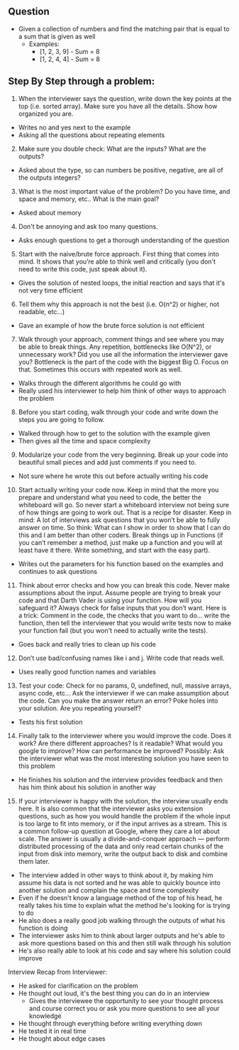 ## Question 
- Given a collection of numbers and find the matching pair that is equal to a sum that is given as well 
  - Examples: 
    - [1, 2, 3, 9] - Sum = 8
    - [1, 2, 4, 4] - Sum = 8

## Step By Step through a problem:
1. When the interviewer says the question, write down the key points at the top (i.e. sorted array). Make sure you have all the details. Show how organized you are.
  - Writes no and yes next to the example 
  - Asking all the questions about repeating elements 
2. Make sure you double check: What are the inputs? What are the outputs?
  - Asked about the type, so can numbers be positive, negative, are all of the outputs integers? 
3. What is the most important value of the problem? Do you have time, and space and memory,
etc.. What is the main goal?
  - Asked about memory 
4. Don't be annoying and ask too many questions.
  - Asks enough questions to get a thorough understanding of the question 
5. Start with the naive/brute force approach. First thing that comes into mind. It shows that you’re able to think well and critically (you don't need to write this code, just speak about it).
  - Gives the solution of nested loops, the initial reaction and says that it's not very time efficient 
6. Tell them why this approach is not the best (i.e. O(n^2) or higher, not readable, etc...)
  - Gave an example of how the brute force solution is not efficient
7. Walk through your approach, comment things and see where you may be able to break things. Any repetition, bottlenecks like O(N^2), or unnecessary work? Did you use all the information the interviewer gave you? Bottleneck is the part of the code with the biggest Big O. Focus on that. Sometimes this occurs with repeated work as well.
  - Walks through the different algorithms he could go with 
  - Really used his interviewer to help him think of other ways to approach the problem 
8. Before you start coding, walk through your code and write down the steps you are going to follow.
  - Walked through how to get to the solution with the example given 
  - Then gives all the time and space complexity 
9.  Modularize your code from the very beginning. Break up your code into beautiful small pieces and add just comments if you need to.
  - Not sure where he wrote this out before actually writing his code 
10.   Start actually writing your code now. Keep in mind that the more you prepare and understand what you need to code, the better the whiteboard will go. So never start a whiteboard interview not being sure of how things are going to work out. That is a recipe for disaster. Keep in mind: A lot of interviews ask questions that you won’t be able to fully answer on time. So think: What can I show in order to show that I can do this and I am better than other coders. Break things up in Functions (if you can’t remember a method, just make up a function and you will at least have it there. Write something, and start with the easy part).
  - Writes out the parameters for his function based on the examples and continues to ask questions 
11.   Think about error checks and how you can break this code. Never make assumptions about the input. Assume people are trying to break your code and that Darth Vader is using your function. How will you safeguard it? Always check for false inputs that you don’t want. Here is a trick: Comment in the code, the checks that you want to do... write the function, then tell the interviewer that you would write tests now to make your function fail (but you won't need to actually write the tests).
  - Goes back and really tries to clean up his code 
12.   Don’t use bad/confusing names like i and j. Write code that reads well.
  - Uses really good function names and variables 
13.  Test your code: Check for no params, 0, undefined, null, massive arrays, async code, etc... Ask the interviewer if we can make assumption about the code. Can you make the answer return an error? Poke holes into your solution. Are you repeating yourself?
  - Tests his first solution 
14. Finally talk to the interviewer where you would improve the code. Does it work? Are there different approaches? Is it readable? What would you google to improve? How can performance be improved? Possibly: Ask the interviewer what was the most interesting solution you have seen to this problem
  - He finishes his solution and the interview provides feedback and then has him think about his solution in another way 
15. If your interviewer is happy with the solution, the interview usually ends here. It is also common that the interviewer asks you extension questions, such as how you would handle the problem if the whole input is too large to fit into memory, or if the input arrives as a stream. This is a common follow-up question at Google, where they care a lot about scale. The answer is usually a divide-and-conquer approach — perform distributed processing of the data and only read certain chunks of the input from disk into memory, write the output back to disk and combine them later.
  - The interview added in other ways to think about it, by making him assume his data is not sorted and he was able to quickly bounce into another solution and complain the space and time complexity 
  - Even if he doesn't know a language method of the top of his head, he really takes his time to explain what the method he's looking for is trying to do 
  - He also does a really good job walking through the outputs of what his function is doing 
  - The interviewer asks him to think about larger outputs and he's able to ask more questions based on this and then still walk through his solution 
  - He's also really able to look at his code and say where his solution could improve 

Interview Recap from Interviewer: 
- He asked for clarification on the problem 
- He thought out loud, it's the best thing you can do in an interview 
  - Gives the interviewee the opportunity to see your thought process and course correct you or ask you more questions to see all your knowledge 
- He thought through everything before writing everything down 
- He tested it in real time 
- He thought about edge cases 